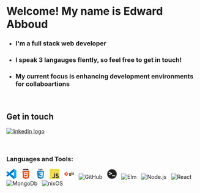 
<!--Intro section-->
# **Welcome! My name is Edward Abboud**
* ### I'm a full stack web developer
* ### I speak 3 langauges flently, so feel free to get in touch!
* ### My current focus is enhancing development environments for collaboartions
<!--End of Intro section-->
<br>

<!--Links and Logos-->
## **Get in touch**
<a href="https://www.linkedin.com/in/edward-abboud/"><img src="https://upload.wikimedia.org/wikipedia/commons/thumb/0/01/LinkedIn_Logo.svg/1200px-LinkedIn_Logo.svg.png" alt="linkedin logo" height=30px></a>&nbsp;&nbsp;&nbsp;
<!-- End of Links and Logos section-->
<br>

<!--Platforms i use-->
### Languages and Tools:

<img alt="Visual Studio Code" width="26px" src="https://raw.githubusercontent.com/github/explore/80688e429a7d4ef2fca1e82350fe8e3517d3494d/topics/visual-studio-code/visual-studio-code.png" />&nbsp;&nbsp;
<img alt="HTML5" width="26px" src="https://raw.githubusercontent.com/github/explore/80688e429a7d4ef2fca1e82350fe8e3517d3494d/topics/html/html.png">&nbsp;&nbsp;
<img alt="CSS3" width="26px" src="https://raw.githubusercontent.com/github/explore/80688e429a7d4ef2fca1e82350fe8e3517d3494d/topics/css/css.png">&nbsp;&nbsp;
<img alt="JavaScript" width="26px" src="https://raw.githubusercontent.com/github/explore/80688e429a7d4ef2fca1e82350fe8e3517d3494d/topics/javascript/javascript.png">&nbsp;&nbsp;
<img alt="Git" width="26px" src="https://raw.githubusercontent.com/github/explore/80688e429a7d4ef2fca1e82350fe8e3517d3494d/topics/git/git.png" />&nbsp;&nbsp;
<img alt="GitHub" width="26px" src="https://github.githubassets.com/images/modules/logos_page/GitHub-Mark.png" />&nbsp;&nbsp;
<img alt="Terminal" width="26px" src="https://raw.githubusercontent.com/github/explore/80688e429a7d4ef2fca1e82350fe8e3517d3494d/topics/terminal/terminal.png" />&nbsp;&nbsp;
<img alt="Elm" width="26px" src="https://cdn.freebiesupply.com/logos/large/2x/elm-logo-png-transparent.png" />&nbsp;&nbsp;
<img alt="Node.js" width="26px" src="https://cdn.iconscout.com/icon/free/png-256/node-js-1174925.png"/>&nbsp;&nbsp;
<img alt="React" width="26px" src="https://upload.wikimedia.org/wikipedia/commons/thumb/a/a7/React-icon.svg/2300px-React-icon.svg.png" />&nbsp;&nbsp;
<img alt="MongoDb" width="26px" src="https://infinapps.com/wp-content/uploads/2018/10/mongodb-logo.png" />&nbsp;&nbsp;
<img alt="nixOS" width="26px" src="https://upload.wikimedia.org/wikipedia/commons/3/35/Nix_Snowflake_Logo.svg" />&nbsp;&nbsp;
<!-- End of 'Platforms i use' section-->
